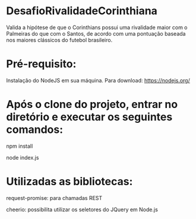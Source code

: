 # DesafioRivalidadeCorinthiana
Valida a hipótese de que o Corinthians 
possui uma rivalidade maior com o Palmeiras do que com o Santos, de acordo com uma pontuação baseada nos maiores clássicos do futebol brasileiro.

# Pré-requisito:
Instalação do NodeJS em sua máquina.
            Para download: https://nodejs.org/        



# Após o clone do projeto, entrar no diretório e executar os seguintes comandos:

npm install

node index.js


# Utilizadas as bibliotecas:
request-promise: para chamadas REST 

cheerio: possibilita utilizar os seletores do JQuery em Node.js

